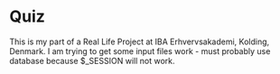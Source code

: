 # Quiz
This is my part of a Real Life Project at IBA Erhvervsakademi, Kolding, Denmark.
I am trying to get some input files work - must probably use database because $_SESSION will not work.

